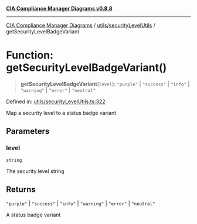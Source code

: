 [**CIA Compliance Manager Diagrams v0.8.8**](../../../README.md)

***

[CIA Compliance Manager Diagrams](../../../modules.md) / [utils/securityLevelUtils](../README.md) / getSecurityLevelBadgeVariant

# Function: getSecurityLevelBadgeVariant()

> **getSecurityLevelBadgeVariant**(`level`): `"purple"` \| `"success"` \| `"info"` \| `"warning"` \| `"error"` \| `"neutral"`

Defined in: [utils/securityLevelUtils.ts:322](https://github.com/Hack23/cia-compliance-manager/blob/283c1f3ddf6c7084b20c21176cda3bc5166ffcb9/src/utils/securityLevelUtils.ts#L322)

Map a security level to a status badge variant

## Parameters

### level

`string`

The security level string

## Returns

`"purple"` \| `"success"` \| `"info"` \| `"warning"` \| `"error"` \| `"neutral"`

A status badge variant

